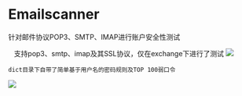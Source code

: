 # Emailscanner
针对邮件协议POP3、SMTP、IMAP进行账户安全性测试

    支持pop3、smtp、imap及其SSL协议，仅在exchange下进行了测试
![](https://github.com/se55i0n/Emailscanner/blob/master/rm.png)

    dict目录下自带了简单基于用户名的密码规则及TOP 100弱口令
![](https://github.com/se55i0n/Emailscanner/blob/master/ss.png)
